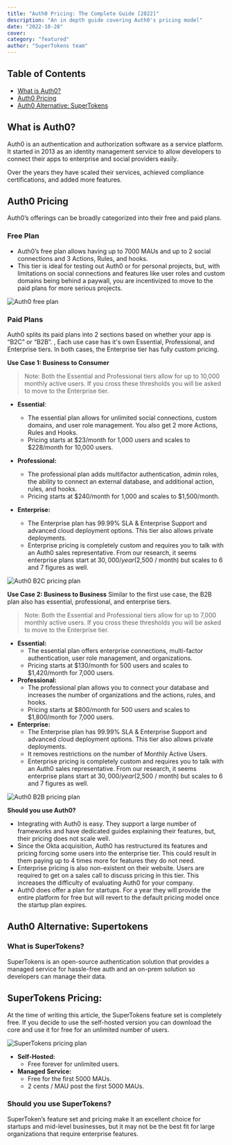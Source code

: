 ```yaml
---
title: "Auth0 Pricing: The Complete Guide [2022]"
description: "An in depth guide covering Auth0's pricing model"
date: "2022-10-28"
cover: 
category: "featured"
author: "SuperTokens team"
---
```


## Table of Contents
- [What is Auth0?](#what-is-auth0)
- [Auth0 Pricing](#auth0-pricing)
- [Auth0 Alternative: SuperTokens](#auth0-alternative-supertokens)


## What is Auth0?

Auth0 is an authentication and authorization software as a service platform. It started in 2013 as an identity management service to allow developers to connect their apps to enterprise and social providers easily.

Over the years they have scaled their services, achieved compliance certifications, and added more features. 


## Auth0 Pricing

Auth0’s offerings can be broadly categorized into their free and paid plans.

### Free Plan

- Auth0’s free plan allows having up to 7000 MAUs and up to 2 social connections and 3 Actions, Rules, and hooks.
- This tier is ideal for testing out Auth0 or for personal projects, but, with limitations on social connections and features like user roles and custom domains being behind a paywall, you are incentivized to move to the paid plans for more serious projects.

![Auth0 free plan](./auth0_free.png)

### Paid Plans
Auth0 splits its paid plans into 2 sections based on whether your app is “B2C” or “B2B”. , Each use case has it's own Essential, Professional, and Enterprise tiers. In both cases, the Enterprise tier has fully custom pricing.

**Use Case 1: Business to Consumer**
> Note: Both the Essential and Professional tiers allow for up to 10,000 monthly active users. If you cross these thresholds you will be asked to move to the Enterprise tier.

- **Essential**:
  - The essential plan allows for unlimited social connections, custom domains, and user role management. You also get 2 more Actions, Rules and Hooks.
  - Pricing starts at $23/month for 1,000 users and scales to $228/month for 10,000 users.

- **Professional:** 
  - The professional plan adds multifactor authentication, admin roles, the ability to connect an external database, and additional action, rules, and hooks.
  - Pricing starts at $240/month for 1,000 and scales to $1,500/month.

- **Enterprise:**
  - The Enterprise plan has 99.99% SLA & Enterprise Support and advanced cloud deployment options. This tier also allows private deployments.
  - Enterprise pricing is completely custom and requires you to talk with an Auth0 sales representative. From our research, it seems enterprise plans start at $30,000 / year ($2,500 / month) but scales to 6 and 7 figures as well.

![Auth0 B2C pricing plan](./auth0_b2c.png)


**Use Case 2: Business to Business**
Similar to the first use case, the B2B plan also has essential, professional, and enterprise tiers. 

> Note: Both the Essential and Professional tiers allow for up to 7,000 monthly active users. If you cross these thresholds you will be asked to move to the Enterprise tier.

- **Essential:**
  - The essential plan offers enterprise connections, multi-factor authentication, user role management, and organizations.
  - Pricing starts at $130/month for 500 users and scales to $1,420/month for 7,000 users.
- **Professional:**
  - The professional plan allows you to connect your database and increases the number of organizations and the actions, rules, and hooks.
  - Pricing starts at $800/month for 500 users and scales to $1,800/month for 7,000 users.
- **Enterprise:**
  - The Enterprise plan has 99.99% SLA & Enterprise Support and advanced cloud deployment options. This tier also allows private deployments.
  - It removes restrictions on the number of Monthly Active Users.
  - Enterprise pricing is completely custom and requires you to talk with an Auth0 sales representative.  From our research, it seems enterprise plans start at $30,000 / year ($2,500 / month) but scales to 6 and 7 figures as well.

![Auth0 B2B pricing plan](./auth0_b2b.png)

**Should you use Auth0?**
- Integrating with Auth0 is easy. They support a large number of frameworks and have dedicated guides explaining their features, but, their pricing does not scale well.
- Since the Okta acquisition, Auth0 has restructured its features and pricing forcing some users into the enterprise tier. This could result in them paying up to 4 times more for features they do not need. 
- Enterprise pricing is also non-existent on their website. Users are required to get on a sales call to discuss pricing in this tier. This increases the difficulty of evaluating Auth0 for your company.
- Auth0 does offer a plan for startups. For a year they will provide the entire platform for free but will revert to the default pricing model once the startup plan expires.


## Auth0 Alternative: Supertokens

### What is SuperTokens?
SuperTokens is an open-source authentication solution that provides a managed service for hassle-free auth and an on-prem solution so developers can manage their data.

## SuperTokens Pricing:
At the time of writing this article, the SuperTokens feature set is completely free. If you decide to use the self-hosted version you can download the core and use it for free for an unlimited number of users.


![SuperTokens pricing plan](./supertokens_pricing.png)

- **Self-Hosted:**
  - Free forever for unlimited users.
- **Managed Service:**
  - Free for the first 5000 MAUs.
  - 2 cents / MAU post the first 5000 MAUs.

### Should you use SuperTokens?
SuperToken’s feature set and pricing make it an excellent choice for startups and mid-level businesses, but it may not be the best fit for large organizations that require enterprise features.
